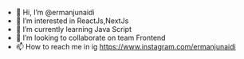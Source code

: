- 👋 Hi, I’m @ermanjunaidi
- 👀 I’m interested in ReactJs,NextJs
- 🌱 I’m currently learning Java Script
- 💞️ I’m looking to collaborate on team Frontend
- 📫 How to reach me in ig https://www.instagram.com/ermanjunaidi

<!---
ermanjunaidi/ermanjunaidi is a ✨ special ✨ repository because its `README.md` (this file) appears on your GitHub profile.
You can click the Preview link to take a look at your changes.
--->
